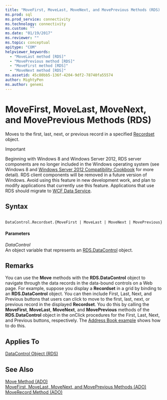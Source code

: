 ```yaml
---
title: "MoveFirst, MoveLast, MoveNext, and MovePrevious Methods (RDS) | Microsoft Docs"
ms.prod: sql
ms.prod_service: connectivity
ms.technology: connectivity
ms.custom: ""
ms.date: "01/19/2017"
ms.reviewer: ""
ms.topic: conceptual
apitype: "COM"
helpviewer_keywords: 
  - "MoveLast method [RDS]"
  - "MovePrevious method [RDS]"
  - "MoveFirst method [RDS]"
  - "MoveNext method [RDS]"
ms.assetid: 45c80bb5-136f-4204-9df2-78740fa55574
author: MightyPen
ms.author: genemi
---
```

# MoveFirst, MoveLast, MoveNext, and MovePrevious Methods (RDS)
Moves to the first, last, next, or previous record in a specified [Recordset](../../../ado/reference/ado-api/recordset-object-ado.md) object.  
  
> [!IMPORTANT]
>  Beginning with Windows 8 and Windows Server 2012, RDS server components are no longer included in the Windows operating system (see Windows 8 and [Windows Server 2012 Compatibility Cookbook](https://www.microsoft.com/download/details.aspx?id=27416) for more detail). RDS client components will be removed in a future version of Windows. Avoid using this feature in new development work, and plan to modify applications that currently use this feature. Applications that use RDS should migrate to [WCF Data Service](https://go.microsoft.com/fwlink/?LinkId=199565).  
  
## Syntax  
  
```  
  
DataControl.Recordset.{MoveFirst | MoveLast | MoveNext | MovePrevious}  
```  
  
#### Parameters  
 *DataControl*  
 An object variable that represents an [RDS.DataControl](../../../ado/reference/rds-api/datacontrol-object-rds.md) object.  
  
## Remarks  
 You can use the **Move** methods with the **RDS.DataControl** object to navigate through the data records in the data-bound controls on a Web page. For example, suppose you display a **Recordset** in a grid by binding to an **RDS.DataControl** object. You can then include First, Last, Next, and Previous buttons that users can click to move to the first, last, next, or previous record in the displayed **Recordset**. You do this by calling the **MoveFirst**, **MoveLast**, **MoveNext**, and **MovePrevious** methods of the **RDS.DataControl** object in the onClick procedures for the First, Last, Next, and Previous buttons, respectively. The [Address Book example](../../../ado/guide/remote-data-service/address-book-navigation-buttons.md) shows how to do this.  
  
## Applies To  
 [DataControl Object (RDS)](../../../ado/reference/rds-api/datacontrol-object-rds.md)  
  
## See Also  
 [Move Method (ADO)](../../../ado/reference/ado-api/move-method-ado.md)   
 [MoveFirst, MoveLast, MoveNext, and MovePrevious Methods (ADO)](../../../ado/reference/ado-api/movefirst-movelast-movenext-and-moveprevious-methods-ado.md)   
 [MoveRecord Method (ADO)](../../../ado/reference/ado-api/moverecord-method-ado.md)



